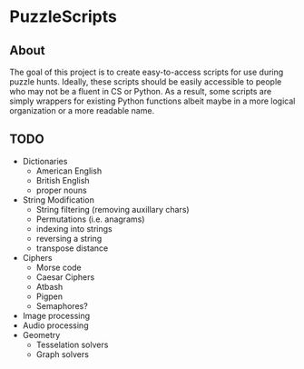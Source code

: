 # PuzzleScripts
## About
The goal of this project is to create easy-to-access scripts for use during puzzle hunts. Ideally, these scripts should be easily accessible to people who may not be a fluent in CS or Python. As a result, some scripts are simply wrappers for existing Python functions albeit maybe in a more logical organization or a more readable name.

## TODO
* Dictionaries
    * American English
    * British English
    * proper nouns
* String Modification
    * String filtering (removing auxillary chars)
    * Permutations (i.e. anagrams)
    * indexing into strings
    * reversing a string
    * transpose distance
* Ciphers
    * Morse code
    * Caesar Ciphers
    * Atbash
    * Pigpen
    * Semaphores?
* Image processing
* Audio processing
* Geometry
    * Tesselation solvers
    * Graph solvers